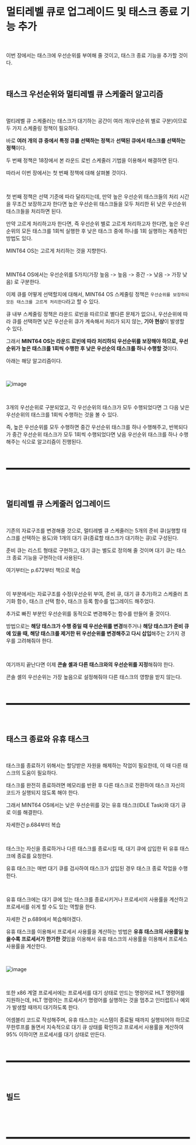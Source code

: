 # 멀티레벨 큐로 업그레이드 및 태스크 종료 기능 추가

<br>

이번 장에서는 태스크에 우선순위를 부여해 줄 것이고, 태스크 종료 기능을 추가할 것이다.

<br>

## 태스크 우선순위와 멀티레벨 큐 스케줄러 알고리즘

<br>

멀티레벨 큐 스케줄러는 태스크가 대기하는 공간이 여러 개(우선순위 별로 구분)이므로 두 가지 스케줄링 정책이 필요하다.

바로 **여러 개의 큐 중에서 특정 큐를 선택하는 정책**과 **선택된 큐에서 태스크를 선택하는 정책**이다.

두 번째 정책은 18장에서 본 라운드 로빈 스케줄러 기법을 이용해서 해결하면 된다.

따라서 이번 장에서는 첫 번째 정책에 대해 살펴볼 것이다.

<br>

첫 번째 정책은 선택 기준에 따라 달라지는데, 만약 높은 우선순위 태스크들의 처리 시간을 무조건 보장하고자 한다면 높은 우선순위 태스크들을 모두 처리한 뒤 낮은 우선순위 태스크들을 처리하면 된다.

만약 고르게 처리하고자 한다면, 즉 우선순위 별로 고르게 처리하고자 한다면, 높은 우선순위의 모든 태스크를 1회씩 실행한 후 낮은 태스크 중에 하나를 1회 실행하는 계층적인 방법도 있다.

MINT64 OS는 고르게 처리하는 것을 지향한다.

<br>

MINT64 OS에서는 우선순위를 5가지(가장 높음 -> 높음 -> 중간 -> 낮음 -> 가장 낮음) 로 구분한다. 

이제 큐를 어떻게 선택할지에 대해서, MINT64 OS 스케줄링 정책은 ```우선순위를 보장하되 모든 태스크를 고르게 처리한다```라고 할 수 있다.

큐 내부 스케줄링 정책은 라운드 로빈을 따르므로 별다른 문제가 없으나, 우선순위에 따라 큐를 선택하면 낮은 우선순위 큐가 계속해서 처리가 되지 않는, **기아 현상**이 발생할 수 있다.

그래서 **MINT64 OS는 라운드 로빈에 따라 처리하되 우선순위를 보장해야 하므로, 우선순위가 높은 태스크를 1회씩 수행한 후 낮은 우선순의 태스크를 하나 수행할 것**이다.

아래는 해당 알고리즘이다.

<br>

![image](https://user-images.githubusercontent.com/52172169/202979339-4f4a351e-0229-47a5-ba35-989e5c1848b7.png)

<br>

3개의 우선순위로 구분되었고, 각 우선순위의 태스크가 모두 수행되었다면 그 다음 낮은 우선순위의 태스크를 1회씩 수행하는 것을 볼 수 있다.

즉, 높은 우선순위를 모두 수행하면 중간 우선순위 태스크를 하나 수행해주고, 반복되다가 중간 우선순위 태스크가 모두 1회씩 수행되었다면 낮음 우선순위 태스크를 하나 수행해주는 식으로 알고리즘이 진행된다.

<br><br>
<hr style="border: 2px solid;">
<br><br>

## 멀티레벨 큐 스케줄러 업그레이드

<br>

기존의 자료구조를 변경해줄 것으로, 멀티레벨 큐 스케줄러는 5개의 준비 큐(실행할 태스크를 선택하는 용도)와 1개의 대기 큐(종료할 태스크가 대기하는 큐)로 구성된다.

준비 큐는 리스트 형태로 구현하고, 대기 큐는 별도로 정의해 줄 것이며 대기 큐는 태스크 종료 기능을 구현하는데 사용된다.

여기부터는 p.672부터 책으로 복습

<br>

이 부분에서는 자료구조를 수정(우선순위 부여, 준비 큐, 대기 큐 추가)하고 스케줄러 초기화 함수, 태스크 선택 함수, 태스크 등록 함수를 업그레이드 해주었다.

추가로 빠진 부분인 우선순위를 동적으로 변경해주는 함수를 만들어 줄 것이다.

방법으로는 **해당 태스크가 수행 중일 때 우선순위를 변경**해주거나 **해당 태스크가 준비 큐에 있을 때, 해당 태스크를 제거한 뒤 우선순위를 변경해주고 다시 삽입**해주는 2가지 경우를 고려해줘야 한다.

<br>

여기까지 끝난다면 이제 **콘솔 셸과 다른 태스크와의 우선순위를 지정**해줘야 한다.

콘솔 셸의 우선순위는 가장 높음으로 설정해줘야 다른 태스크의 영향을 받지 않는다.

<br><br>
<hr style="border: 2px solid;">
<br><br>

## 태스크 종료와 유휴 태스크

<br>

태스크를 종료하기 위해서는 할당받은 자원을 해제하는 작업이 필요한데, 이 때 다른 태스크의 도움이 필요하다.

태스크를 완전히 종료하려면 메모리를 반환 후 다른 태스크로 전환하여 태스크 자신의 코드가 실행되지 않도록 해야 한다.

그래서 MINT64 OS에서는 낮은 우선순위를 갖는 유휴 태스크(IDLE Task)와 대기 큐로 이를 해결한다.

자세한건 p.684부터 복습

<br>

태스크는 자신을 종료하거나 다른 태스크를 종료시킬 때, 대기 큐에 삽입한 뒤 유휴 태스크에 종료를 요청한다.

유휴 태스크는 매번 대기 큐를 검사하여 태스크가 삽입된 경우 태스크 종료 작업을 수행한다.

<br>

유휴 태스크에는 대기 큐에 있는 태스크를 종료시키거나 프로세서의 사용률을 계산하고 프로세서를 쉬게 할 수도 있는 역할을 한다.

자세한 건 p.689에서 복습해야겠다.

유휴 태스크를 이용해서 프로세서 사용률을 계산하는 방법은 **유휴 태스크의 사용률일 높을수록 프로세서가 한가한 것**임을 이용해서 유휴 태스크의 사용률을 이용해서 프로세스 사용률을 계산한다.

<br>

![image](https://user-images.githubusercontent.com/52172169/202995119-bcfda00c-4749-4d82-8422-bc040231cf7b.png)

<br>

또한 x86 계열 프로세서에는 프로세서를 대기 상태로 만드는 명령어로 HLT 명령어를 지원하는데, HLT 명령어는 프로세서가 명령어를 실행하는 것을 멈추고 인터럽트나 예외가 발생할 때까지 대기하도록 한다.

어셈블리 코드로 작성해주며, 유휴 태스크는 시스템이 종료될 때까지 실행되어야 하므로 무한루프를 돌면서 지속적으로 대기 큐 상태를 확인하고 프로세서 사용률을 계산하여 95% 이하이면 프로세서를 대기 상태로 만든다.

<br><br>
<hr style="border: 2px solid;">
<br><br>

## 빌드

<br>



<br><br>
<hr style="border: 2px solid;">
<br><br>
